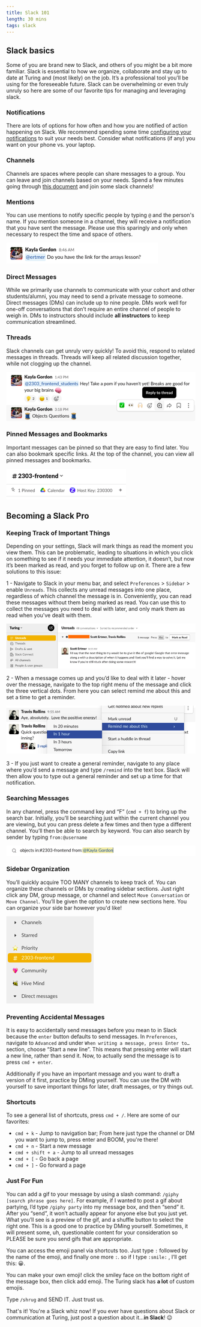 ```yaml
---
title: Slack 101
length: 30 mins
tags: slack
---
```



## Slack basics

Some of you are brand new to Slack, and others of you might be a bit more familiar. Slack is essential to how we organize, collaborate and stay up to date at Turing and (most likely) on the job. It’s a professional tool you’ll be using for the foreseeable future. Slack can be overwhelming or even truly unruly so here are some of our favorite tips for managing and leveraging slack. 

### Notifications

There are lots of options for how often and how you are notified of action happening on Slack. We recommend spending some time [configuring your notifications](https://slack.com/help/articles/201355156-Configure-your-Slack-notifications) to suit your needs best. Consider what notifications (if any) you want on your phone vs. your laptop.

### Channels

Channels are spaces where people can share messages to a group. You can leave and join channels based on your needs. Spend a few minutes going through [this document](https://docs.google.com/document/d/1Z6KoqTbLQcudqybCvaHaivf0YNM73BjTNZWPOBuWDcU/edit) and join some slack channels!

### Mentions

You can use mentions to notify specific people by typing `@` and the person's name. If you mention someone in a channel, they will receive a notification that you have sent the message. Please use this sparingly and only when necessary to respect the time and space of others.

![mention](./assets/images/slack/mention.png)

### Direct Messages

While we primarily use channels to communicate with your cohort and other students/alumni, you may need to send a private message to someone. Direct messages (DMs) can include up to nine people. DMs work well for one-off conversations that don’t require an entire channel of people to weigh in. DMs to instructors should include **all instructors** to keep communication streamlined. 

### Threads

Slack channels can get unruly very quickly! To avoid this, respond to related messages in threads. Threads will keep all related discussion together, while not clogging up the channel.

![thread image](./assets/images/slack/thread.png)

### Pinned Messages and Bookmarks

Important messages can be pinned so that they are easy to find later. You can also bookmark specific links. At the top of the channel, you can view all pinned messages and bookmarks.

![pinned and bookmarked](./assets/images/slack/pinned_bookmarked.png)

## Becoming a Slack Pro

### Keeping Track of Important Things

Depending on your settings, Slack will mark things as read the moment you view them. This can be problematic, leading to situations in which you click on something to see if it needs your immediate attention, it doesn’t, but now it’s been marked as read, and you forget to follow up on it. There are a few solutions to this issue:  
  
1 - Navigate to Slack in your menu bar, and select `Preferences` > `Sidebar` > enable `Unreads`. This collects any unread messages into one place, regardless of which channel the message is in. Conveniently, you can read these messages without them being marked as read. You can use this to collect the messages you need to deal with later, and only mark them as read when you've dealt with them.  

![unread](./assets/images/slack/unread.png)

2 - When a message comes up and you’d like to deal with it later - hover over the message, navigate to the top right menu of the message and click the three vertical dots. From here you can select remind me about this and set a time to get a reminder. 

![remind](./assets/images/slack/remind.png)

3 - If you just want to create a general reminder, navigate to any place where you’d send a message and type `/remind` into the text box. Slack will then allow you to type out a general reminder and set up a time for that notification. 

### Searching Messages

In any channel, press the command key and “F” (`cmd + f`) to bring up the search bar. Initially, you’ll be searching just within the current channel you are viewing, but you can press delete a few times and then type a different channel. You’ll then be able to search by keyword. You can also search by sender by typing `from:@username`

![search](./assets/images/slack/search.png)

### Sidebar Organization

You’ll quickly acquire TOO MANY channels to keep track of. You can organize these channels or DMs by creating sidebar sections. Just right click any DM, group message, or channel and select `Move Conversation` or `Move Channel`. You’ll be given the option to create new sections here. You can organize your side bar however you'd like!

![sidebar](./assets/images/slack/sidebar.png)

### Preventing Accidental Messages

It is easy to accidentally send messages before you mean to in Slack because the `enter` button defaults to send messages. In `Preferences`, navigate to `Advanced` and under `When writing a message, press Enter to…` section, choose “Start a new line”. This means that pressing enter will start a new line, rather than send it. Now, to actually send the message is to press `cmd + enter`. 

Additionally if you have an important message and you want to draft a version of it first, practice by DMing yourself. You can use the DM with yourself to save important things for later, draft messages, or try things out.

### Shortcuts 

To see a general list of shortcuts, press `cmd + /`. Here are some of our favorites: 
- `cmd + k` - Jump to navigation bar; From here just type the channel or DM you want to jump to, press enter and BOOM, you're there! 
- `cmd + n` - Start a new message
- `cmd + shift + a` - Jump to all unread messages
- `cmd + [` - Go back a page 
- `cmd + ]` - Go forward a page


### Just For Fun

You can add a gif to your message by using a slash command: `/giphy [search phrase goes here]`. For example, if I wanted to post a gif about partying, I’d type `/giphy party` into my message box, and then “send” it. After you “send”, it won’t actually appear for anyone else but you just yet. What you’ll see is a preview of the gif, and a shuffle button to select the right one. This is a good one to practice by DMing yourself. Sometimes, it will present some, uh, questionable content for your consideration so PLEASE be sure you send gifs that are appropriate. 

You can access the emoji panel via shortcuts too. Just type `:` followed by the name of the emoji, and finally one more `:`. so if I type `:smile:` , I’ll get this: 😀.  

You can make your own emoji! click the smiley face on the bottom right of the message box, then click add emoji. The Turing slack has **a lot** of custom emojis.

Type `/shrug` and SEND IT. Just trust us.

That's it! You're a Slack whiz now! If you ever have questions about Slack or communication at Turing, just post a question about it...**in Slack**! 😉